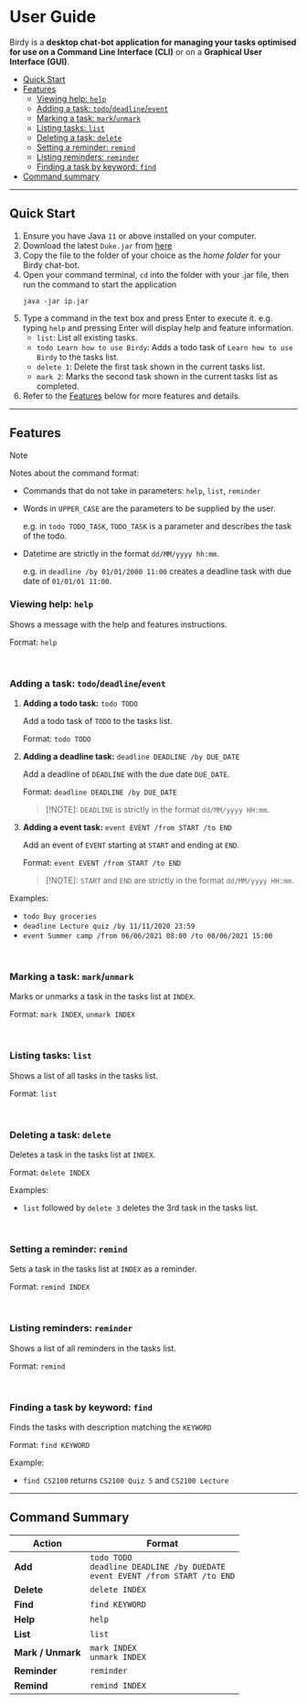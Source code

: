 # User Guide

Birdy is a **desktop chat-bot application for managing your tasks optimised for use on a Command Line Interface (CLI)**
or on a **Graphical User Interface (GUI)**.

- [Quick Start](#quick-start)
- [Features](#features)
  - [Viewing help: `help`](#viewing-help--help)
  - [Adding a task: `todo`/`deadline`/`event`](#adding-a-task--todo--deadline--event)
  - [Marking a task: `mark`/`unmark`](#marking-a-task--mark--unmark)
  - [Listing tasks: `list`](#listing-tasks--list)
  - [Deleting a task: `delete`](#deleting-a-task--delete)
  - [Setting a reminder: `remind`](#setting-a-reminder--remind)
  - [Listing reminders: `reminder`](#listing-reminders--reminder)
  - [Finding a task by keyword: `find`](#finding-a-task-by-keyword--find)
- [Command summary](#command-summary)

___
## Quick Start
1. Ensure you have Java `11` or above installed on your computer.
2. Download the latest `Duke.jar` from [here]()
3. Copy the file to the folder of your choice as the _home folder_ for your Birdy chat-bot.
4. Open your command terminal, `cd` into the folder with your .jar file, then run the command to start the application
    ```
    java -jar ip.jar
    ```
5. Type a command in the text box and press Enter to execute it. e.g. typing `help` and pressing Enter will display help
and feature information.
   - `list`: List all existing tasks.
   - `todo Learn how to use Birdy`: Adds a todo task of `Learn how to use Birdy` to the tasks list.
   - `delete 1`: Delete the first task shown in the current tasks list.
   - `mark 2`: Marks the second task shown in the current tasks list as completed.
6. Refer to the [Features](#features) below for more features and details.

___
## Features 
> [!NOTE]
> Notes about the command format:
> - Commands that do not take in parameters: `help`, `list`, `reminder`
> 
> 
> - Words in `UPPER_CASE` are the parameters to be supplied by the user.
>
>    e.g. in `todo TODO_TASK`, `TODO_TASK` is a parameter and describes the task of the todo. 
> 
> 
> - Datetime are strictly in the format `dd/MM/yyyy hh:mm`. 
> 
>   e.g. in `deadline /by 01/01/2000 11:00` creates a deadline 
task with due date of `01/01/01 11:00`.

### Viewing help: `help`
Shows a message with the help and features instructions.

Format: `help`

<br/> 

### Adding a task: `todo`/`deadline`/`event`
1. **Adding a todo task:** `todo TODO`
    
    Add a todo task of `TODO` to the tasks list.
 
    Format: `todo TODO`

2. **Adding a deadline task:** `deadline DEADLINE /by DUE_DATE`

    Add a deadline of `DEADLINE` with the due date `DUE_DATE`.

    Format: `deadline DEADLINE /by DUE_DATE`

   > [!NOTE]: `DEADLINE` is strictly in the format `dd/MM/yyyy HH:mm`.
   
3. **Adding a event task:** `event EVENT /from START /to END`

    Add an event of `EVENT` starting at `START` and ending at `END`.

    Format: `event EVENT /from START /to END`
    
    > [!NOTE]: `START` and `END` are strictly in the format `dd/MM/yyyy HH:mm`. 
   
Examples:
- `todo Buy groceries`
- `deadline Lecture quiz /by 11/11/2020 23:59`
- `event Summer camp /from 06/06/2021 08:00 /to 08/06/2021 15:00`

<br/> 

### Marking a task: `mark`/`unmark`
Marks or unmarks a task in the tasks list at `INDEX`.

Format: `mark INDEX`, `unmark INDEX`

<br/> 

### Listing tasks: `list`
Shows a list of all tasks in the tasks list.

Format: `list`

<br/> 

### Deleting a task: `delete`
Deletes a task in the tasks list at `INDEX`.

Format: `delete INDEX`

Examples:
- `list` followed by `delete 3` deletes the 3rd task 
in the tasks list.

<br/> 

### Setting a reminder: `remind`
Sets a task in the tasks list at `INDEX` as a reminder.

Format: `remind INDEX`

<br/> 

### Listing reminders: `reminder`
Shows a list of all reminders in the tasks list.

Format: `remind`

<br/> 

### Finding a task by keyword: `find`
Finds the tasks with description matching the `KEYWORD`

Format: `find KEYWORD`

Example:
- `find CS2100` returns `CS2100 Quiz 5` and `CS2100 Lecture`

___

## Command Summary
| Action            | Format                                                                                |
|-------------------|---------------------------------------------------------------------------------------|
| **Add**           | `todo TODO`<br/>`deadline DEADLINE /by DUEDATE`<br/>`event EVENT /from START /to END` |
| **Delete**        | `delete INDEX`                                                                        |
| **Find**          | `find KEYWORD`                                                                        |
| **Help**          | `help`                                                                                |
| **List**          | `list`                                                                                |
| **Mark / Unmark** | `mark INDEX`<br/> `unmark INDEX`                                                      |
| **Reminder**      | `reminder`                                                                            |
| **Remind**        | `remind INDEX`                                                                        |
